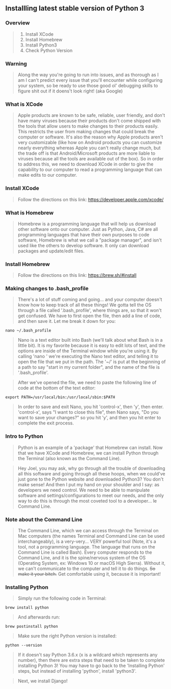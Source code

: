 ## Installling latest stable version of Python 3

### Overview
>1. Install XCode
>2. Install Homebrew
>3. Install Python3
>4. Check Python Version

### Warning
>Along the way you're going to run into issues, and as thorough as I am I can't predict every issue that you'll encounter while configuring your system, so be ready to use those good ol' debugging skills to figure shit out if it doens't look right! (aka Google)

### What is XCode
>Apple products are known to be safe, reliable, user friendly, and don't have many viruses because their products don't come shipped with the tools that allow users to make changes to their products easily. This restricts the user from making changes that could break the computer or software. It's also the reason why Apple products aren't very customizable (like how on Android products you can customize nearly everything whereas Apple you can't really change much, but the trade off is that Android/Microsoft products are more liable to viruses because all the tools are available out of the box). So in order to address this, we need to download XCode in order to give the capability to our computer to read a programming language that can make edits to our computer. 

### Install XCode
>Follow the directions on this link: https://developer.apple.com/xcode/

### What is Homebrew
>Homebrew is a programming language that will help us download other software onto our computer. Just as Python, Java, C# are all programming languages that have their own purposes to code software, Homebrew is what we call a "package manager", and isn't used like the others to develop software. It only can download packages and update/edit files.

### Install Homebrew
>Follow the directions on this link: https://brew.sh/#install

### Making changes to .bash_profile
>There's a lot of stuff coming and going... and your computer doesn't know how to keep track of all these things! We gotta tell the OS through a file called '.bash_profile', where things are, so that it won't get confused. We have to first open the file, then add a line of code, and then save it. Let me break it down for you:

```bsh
nano ~/.bash_profile
```

>Nano is a text editor built into Bash (we'll talk about what Bash is in a little bit). It is my favorite because it is easy to edit lots of text, and the options are inside of the Terminal window while you're using it. By calling 'nano <text file path>' we're executing the Nano text editor, and telling it to open the file that we put in the path. The '~/' is put at the beginning of a path to say "start in my current folder", and the name of the file is '.bash_profile'.
  
> After we've opened the file, we need to paste the following line of code at the bottom of the text editor:

```bsh
export PATH=/usr/local/bin:/usr/local/sbin:$PATH
```

>In order to save and exit Nano, you hit 'control-x', then 'y', then enter. 'control-x', says "I want to close this file", then Nano says, "Do you want to save your changes?" so you hit 'y', and then you hit enter to complete the exit process.

### Intro to Python
>Python is an example of a 'package' that Homebrew can install. Now that we have XCode and Homebrew, we can install Python through the Terminal (also known as the Command Line). 

>Hey Joel, you may ask, why go through all the trouble of downloading all this software and going through all these hoops, when we could've just gone to the Python website and downloaded Python3? You don't make sense! And then I put my hand on your shoulder and I say: as developers we need control. We need to be able to manipulate software and settings/configurations to meet our needs, and the only way to do this is through the most coveted tool to a developer... le Command Line. 

### Note about the Command Line
>The Command Line, which we can access through the Terminal on Mac computers (the names Terminal and Command Line can be used interchangeably), is a very-very... VERY powerful tool (Note, it's a tool, not a programming language. The language that runs on the Command Line is called Bash). Every computer responds to the Command Line, and it is the spine/nervous system of the OS (Operating System, ex: Windows 10 or macOS High Sierra). Without it, we can't communicate to the computer and tell it to do things. ~~So make it your bitch.~~ Get comfortable using it, because it is important! 

### Installing Python
>Simply run the following code in Terminal: 

```bsh
brew install python
```

>And afterwards run:

```bsh
brew postinstall python
```

>Make sure the right Python version is installed:
```bsh
python --version
```
>If it doesn't say Python 3.6.x (x is a wildcard which represents any number), then there are extra steps that need to be taken to complete installing Python 3! You may have to go back to the 'Installing Python' steps, but instead of installing 'python', install 'python3'.


>Next, we install Django!

